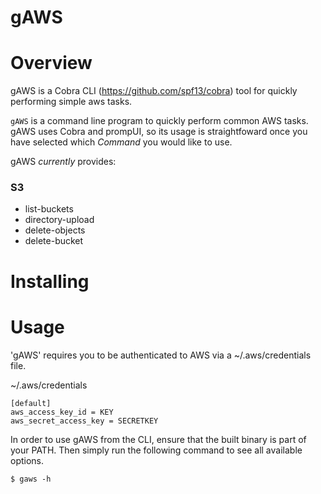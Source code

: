 # gAWS

# Overview

gAWS is a Cobra CLI (https://github.com/spf13/cobra) tool for quickly performing simple aws tasks.

`gAWS` is a command line program to quickly perform common AWS tasks. gAWS uses Cobra and prompUI, so its usage is straightfoward once you have selected which *Command* you would like to use. 

gAWS *currently* provides:

### S3
- list-buckets
- directory-upload
- delete-objects
- delete-bucket

# Installing

# Usage
'gAWS' requires you to be authenticated to AWS via a ~/.aws/credentials file.

~/.aws/credentials
```
[default]
aws_access_key_id = KEY
aws_secret_access_key = SECRETKEY
```


In order to use gAWS from the CLI, ensure that the built binary is part of your PATH. Then simply run the following command to see all available options.
```
$ gaws -h
```



